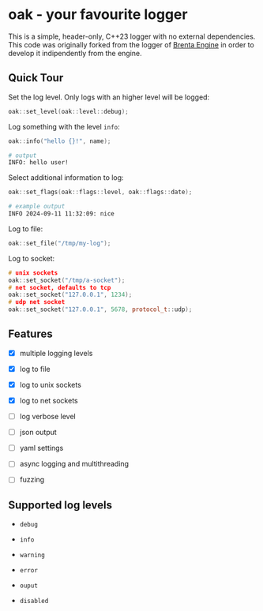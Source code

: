 # oak - your favourite logger

This is a simple, header-only, C++23 logger with no external dependencies.
This code was originally forked from the logger of [Brenta Engine](https://github.com/San7o/Brenta-Engine)
in order to develop it indipendently from the engine.

## Quick Tour
Set the log level. Only logs with an higher level will be logged:
```c++
oak::set_level(oak::level::debug);
```

Log something with the level `info`:
```c++
oak::info("hello {}!", name);
```
```bash
# output
INFO: hello user!
```

Select additional information to log:
```c++
oak::set_flags(oak::flags::level, oak::flags::date);
```
```bash
# example output
INFO 2024-09-11 11:32:09: nice
```

Log to file:
```c++
oak::set_file("/tmp/my-log");
```

Log to socket:
```c++
# unix sockets
oak::set_socket("/tmp/a-socket");
# net socket, defaults to tcp
oak::set_socket("127.0.0.1", 1234);
# udp net socket
oak::set_socket("127.0.0.1", 5678, protocol_t::udp);
```

## Features

- [x] multiple logging levels

- [x] log to file

- [x] log to unix sockets

- [x] log to net sockets

- [ ] log verbose level

- [ ] json output

- [ ] yaml settings

- [ ] async logging and multithreading

- [ ] fuzzing

## Supported log levels

- `debug`

- `info`

- `warning`

- `error`

- `ouput`

- `disabled`
